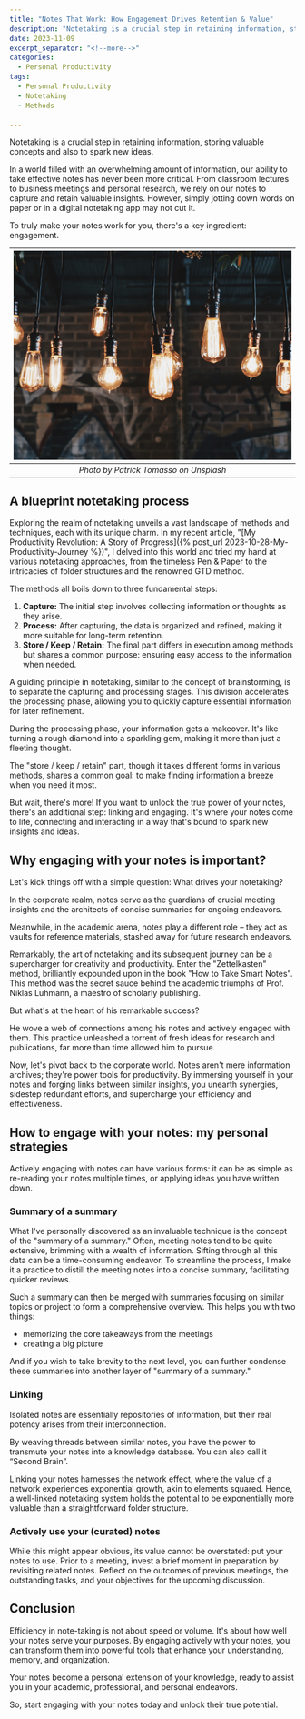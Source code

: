 ```yaml
---
title: "Notes That Work: How Engagement Drives Retention & Value"
description: "Notetaking is a crucial step in retaining information, storing valuable concepts and also to spark new ideas. In a world filled with an overwhelming amount of information, our ability to take effective notes has never been more critical. From classroom lectures to business meetings and personal research, we rely on our notes to capture and retain valuable insights. However, simply jotting down words on paper or in a digital notetaking app may not cut it. To truly make your notes work for you, there's a key ingredient: engagement."
date: 2023-11-09
excerpt_separator: "<!--more-->"
categories:
  - Personal Productivity
tags:
  - Personal Productivity
  - Notetaking
  - Methods

---
```

Notetaking is a crucial step in retaining information, storing valuable concepts and also to spark new ideas.

In a world filled with an overwhelming amount of information, our ability to take effective notes has never been more critical. From classroom lectures to business meetings and personal research, we rely on our notes to capture and retain valuable insights. However, simply jotting down words on paper or in a digital notetaking app may not cut it.

To truly make your notes work for you, there's a key ingredient: engagement.

| ![image](/assets/images/light-bulbs-unsplash.jpg) |
|:--:|
| *Photo by Patrick Tomasso on Unsplash* |

## A blueprint notetaking process

Exploring the realm of notetaking unveils a vast landscape of methods and techniques, each with its unique charm. In my recent article, "[My Productivity Revolution: A Story of Progress]({% post_url 2023-10-28-My-Productivity-Journey %})", I delved into this world and tried my hand at various notetaking approaches, from the timeless Pen & Paper to the intricacies of folder structures and the renowned GTD method.

The methods all boils down to three fundamental steps:

1. **Capture:** The initial step involves collecting information or thoughts as they arise.
2. **Process:** After capturing, the data is organized and refined, making it more suitable for long-term retention.
3. **Store / Keep / Retain:** The final part differs in execution among methods but shares a common purpose: ensuring easy access to the information when needed.

A guiding principle in notetaking, similar to the concept of brainstorming, is to separate the capturing and processing stages. This division accelerates the processing phase, allowing you to quickly capture essential information for later refinement.

During the processing phase, your information gets a makeover. It's like turning a rough diamond into a sparkling gem, making it more than just a fleeting thought.

The "store / keep / retain" part, though it takes different forms in various methods, shares a common goal: to make finding information a breeze when you need it most.

But wait, there's more! If you want to unlock the true power of your notes, there's an additional step: linking and engaging. It's where your notes come to life, connecting and interacting in a way that's bound to spark new insights and ideas.

## Why engaging with your notes is important?

Let's kick things off with a simple question: What drives your notetaking?

In the corporate realm, notes serve as the guardians of crucial meeting insights and the architects of concise summaries for ongoing endeavors.

Meanwhile, in the academic arena, notes play a different role – they act as vaults for reference materials, stashed away for future research endeavors.

Remarkably, the art of notetaking and its subsequent journey can be a supercharger for creativity and productivity. Enter the "Zettelkasten" method, brilliantly expounded upon in the book "How to Take Smart Notes". This method was the secret sauce behind the academic triumphs of Prof. Niklas Luhmann, a maestro of scholarly publishing.

But what's at the heart of his remarkable success?

He wove a web of connections among his notes and actively engaged with them. This practice unleashed a torrent of fresh ideas for research and publications, far more than time allowed him to pursue.

Now, let's pivot back to the corporate world. Notes aren't mere information archives; they're power tools for productivity. By immersing yourself in your notes and forging links between similar insights, you unearth synergies, sidestep redundant efforts, and supercharge your efficiency and effectiveness.

## How to engage with your notes: my personal strategies

Actively engaging with notes can have various forms: it can be as simple as re-reading your notes multiple times, or applying ideas you have written down.

### Summary of a summary

What I've personally discovered as an invaluable technique is the concept of the "summary of a summary." Often, meeting notes tend to be quite extensive, brimming with a wealth of information. Sifting through all this data can be a time-consuming endeavor. To streamline the process, I make it a practice to distill the meeting notes into a concise summary, facilitating quicker reviews.

Such a summary can then be merged with summaries focusing on similar topics or project to form a comprehensive overview. This helps you with two things:

- memorizing the core takeaways from the meetings
- creating a big picture

And if you wish to take brevity to the next level, you can further condense these summaries into another layer of "summary of a summary."

### Linking

Isolated notes are essentially repositories of information, but their real potency arises from their interconnection.

By weaving threads between similar notes, you have the power to transmute your notes into a knowledge database. You can also call it “Second Brain”.

Linking your notes harnesses the network effect, where the value of a network experiences exponential growth, akin to elements squared. Hence, a well-linked notetaking system holds the potential to be exponentially more valuable than a straightforward folder structure.

### Actively use your (curated) notes

While this might appear obvious, its value cannot be overstated: put your notes to use. Prior to a meeting, invest a brief moment in preparation by revisiting related notes. Reflect on the outcomes of previous meetings, the outstanding tasks, and your objectives for the upcoming discussion.

## Conclusion

Efficiency in note-taking is not about speed or volume. It's about how well your notes serve your purposes. By engaging actively with your notes, you can transform them into powerful tools that enhance your understanding, memory, and organization.

Your notes become a personal extension of your knowledge, ready to assist you in your academic, professional, and personal endeavors.

So, start engaging with your notes today and unlock their true potential.